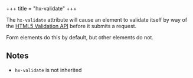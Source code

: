 +++
title = "hx-validate"
+++

The `hx-validate` attribute will cause an element to validate itself by way of the [HTML5 Validation API](@/docs.md#validation)
before it submits a request.

Form elements do this by default, but other elements do not.

## Notes

* `hx-validate` is not inherited
